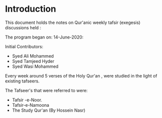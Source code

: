 # Introduction

This document holds the notes on Qur'anic weekly tafsir (exegesis) discussions held :

The program began on: 14-June-2020:

Initial Contributors:

* Syed Ali Mohammed
* Syed Tamjeed Hyder
* Syed Wasi Mohammed

Every week around 5 verses of the Holy Qur'an , were studied in the light of existing tafseers.

The Tafseer's that were referred to were:

* Tafsir -e-Noor.
* Tafsir-e-Namoona
* The Study Qur'an \(By Hossein Nasr\)









